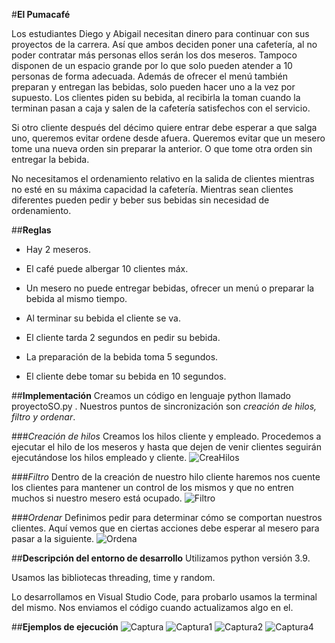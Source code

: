 #**El Pumacafé**

Los estudiantes Diego y Abigail necesitan dinero para continuar con sus proyectos de la carrera. 
Así que ambos deciden poner una cafetería, al no poder contratar más personas ellos serán los dos meseros. 
Tampoco disponen de un espacio grande por lo que solo pueden atender a 10 personas de forma adecuada. 
Además de ofrecer el menú también preparan y entregan las bebidas, solo pueden hacer uno a la vez por supuesto. 
Los clientes piden su bebida, al recibirla la toman cuando la terminan pasan a caja y salen de la cafetería satisfechos con el servicio. 

Si otro cliente después del décimo quiere entrar debe esperar a que salga uno, queremos evitar ordene desde afuera. 
Queremos evitar que un mesero tome una nueva orden sin preparar la anterior. O que tome otra orden sin entregar la bebida.

No necesitamos el ordenamiento relativo en la salida de clientes mientras no esté en su máxima capacidad la cafetería. 
Mientras sean clientes diferentes pueden pedir y beber sus bebidas sin necesidad de ordenamiento.

##**Reglas**
- Hay 2 meseros.

- El café puede albergar 10 clientes máx.

- Un mesero no puede entregar bebidas, ofrecer un menú o preparar la bebida al mismo tiempo.

- Al terminar su bebida el cliente se va.

- El cliente tarda 2 segundos en pedir su bebida.

- La preparación de la bebida toma 5 segundos.

- El cliente debe tomar su bebida en 10 segundos.

##**Implementación**
Creamos un código en lenguaje python llamado proyectoSO.py . Nuestros puntos de sincronización son *creación de hilos, filtro y ordenar*.

###*Creación de hilos*
Creamos los hilos cliente y empleado. Procedemos a ejecutar el hilo de los meseros y hasta que dejen de venir 
clientes seguirán ejecutándose los hilos empleado y cliente.
![CreaHilos](https://user-images.githubusercontent.com/38671407/204729271-0bc70803-8380-4154-a859-0536e142d5b3.PNG)

###*Filtro*
Dentro de la creación de nuestro hilo cliente haremos nos cuente los clientes para mantener 
un control de los mismos y que no entren muchos si nuestro mesero está ocupado.
![Filtro](https://user-images.githubusercontent.com/38671407/204729410-70a285a0-ec27-4fe5-b463-faae5729eb19.PNG)

###*Ordenar*
Definimos pedir para determinar cómo se comportan nuestros clientes. Aquí vemos que en ciertas acciones debe esperar al mesero para pasar a la siguiente.
![Ordena](https://user-images.githubusercontent.com/38671407/204729571-f45f3dd2-db16-46e6-ba0f-e9cf5024b21b.PNG)

##**Descripción del entorno de desarrollo**
Utilizamos python versión 3.9.

Usamos las bibliotecas threading, time y random.

Lo desarrollamos en Visual Studio Code, para probarlo usamos la terminal del mismo. Nos enviamos el código cuando actualizamos algo en el.

##**Ejemplos de ejecución**
![Captura](https://user-images.githubusercontent.com/38671407/204729938-7c30f4a0-78a5-459e-a207-ae5def459c96.PNG)
![Captura1](https://user-images.githubusercontent.com/38671407/204729941-b423bf52-0e89-4a0c-95ef-b94a36ac0363.PNG)
![Captura2](https://user-images.githubusercontent.com/38671407/204729944-927f7c65-68f5-4d03-b3de-1c126886ecd6.PNG)
![Captura4](https://user-images.githubusercontent.com/38671407/204729946-4c784e8f-9cba-4ea9-9c71-b10f501720ba.PNG)

